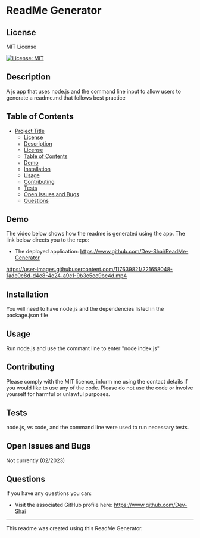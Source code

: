 # ReadMe Generator

  ## License
  MIT License
  
  [![License: MIT](https://img.shields.io/badge/License-MIT-yellow.svg)](https://opensource.org/licenses/MIT)

  ## Description
  A js app that uses node.js and the command line input to allow users to generate a readme.md that follows best practice
  
  ## Table of Contents
  - [Project Title](#project-title)    
    - [License](#license)
    - [Description](#description)
    - [License](#license)
    - [Table of Contents](#table-of-contents)
    - [Demo](#demoing)
    - [Installation](#installation)
    - [Usage](#usage)
    - [Contributing](#contributing)
    - [Tests](#tests)
    - [Open Issues and Bugs](#open-issues-and-bugs)
    - [Questions](#questions)
  
  ## Demo
  The video below shows how the readme is generated using the app. The link below directs you to the repo:
  
  - The deployed application: https://www.github.com/Dev-Shai/ReadMe-Generator
  
  https://user-images.githubusercontent.com/117639821/221658048-1ade0c8d-d4e8-4e24-a9c1-9b3e5ec9bc4d.mp4
  
  ## Installation
  You will need to have node.js and the dependencies listed in the package.json file
  
  ## Usage
  Run node.js and use the commant line to enter "node index.js"

  ## Contributing
  Please comply with the MIT licence, inform me using the contact details if you would like to use any of the code. Please do not use the code or involve yourself for harmful or unlawful purposes.
  
  ## Tests
  node.js, vs code, and the command line were used to run necessary tests.
  
  ## Open Issues and Bugs
  Not currently (02/2023)
  
  ## Questions
  If you have any questions you can:
  -  Visit the associated GitHub profile here: https://www.github.com/Dev-Shai
  ---  
This readme was created using this ReadMe Generator.
